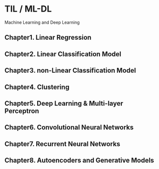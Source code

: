 # TIL / ML-DL
Machine Learning and Deep Learning
<br>

## Chapter1. Linear Regression
## Chapter2. Linear Classification Model
## Chapter3. non-Linear Classification Model
## Chapter4. Clustering
## Chapter5. Deep Learning & Multi-layer Perceptron
## Chapter6. Convolutional Neural Networks
## Chapter7. Recurrent Neural Networks
## Chapter8. Autoencoders and Generative Models
